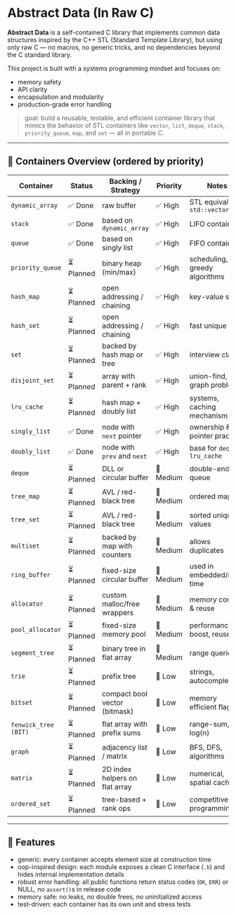 # Abstract Data (In Raw C)

**Abstract Data** is a self-contained C library that implements common data structures inspired by the C++ STL (Standard Template Library), but using only raw C — no macros, no generic tricks, and no dependencies beyond the C standard library.

This project is built with a systems programming mindset and focuses on:
- memory safety
- API clarity
- encapsulation and modularity
- production-grade error handling

> goal: build a reusable, testable, and efficient container library that mimics the behavior of STL containers like `vector`, `list`, `deque`, `stack`, `priority_queue`, `map`, and `set` — all in portable C.

---

## 🧱 Containers Overview (ordered by priority)

| Container             | Status     | Backing / Strategy               | Priority | Notes |
|-----------------------|------------|----------------------------------|----------|-------|
| `dynamic_array`       | ✅ Done    | raw buffer                       | ✅ High  | STL equivalent: `std::vector` |
| `stack`               | ✅ Done    | based on `dynamic_array`         | ✅ High  | LIFO container |
| `queue`               | ✅ Done    | based on singly list             | ✅ High  | FIFO container |
| `priority_queue`      | ⏳ Planned | binary heap (min/max)            | ✅ High  | scheduling, greedy algorithms |
| `hash_map`            | ⏳ Planned | open addressing / chaining       | ✅ High  | key-value store |
| `hash_set`            | ⏳ Planned | open addressing / chaining       | ✅ High  | fast unique set |
| `set`                 | ⏳ Planned | backed by hash map or tree       | ✅ High  | interview classic |
| `disjoint_set`        | ⏳ Planned | array with parent + rank         | ✅ High  | union-find, graph problems |
| `lru_cache`           | ⏳ Planned | hash map + doubly list           | ✅ High  | systems, caching mechanism |
| `singly_list`         | ✅ Done    | node with `next` pointer         | ✅ High  | ownership & pointer practice |
| `doubly_list`         | ✅ Done    | node with `prev` and `next`      | ✅ High  | base for `deque`, `lru_cache` |
| `deque`               | ⏳ Planned | DLL or circular buffer           | 🔶 Medium| double-ended queue |
| `tree_map`            | ⏳ Planned | AVL / red-black tree             | 🔶 Medium| ordered map |
| `tree_set`            | ⏳ Planned | AVL / red-black tree             | 🔶 Medium| sorted unique values |
| `multiset`            | ⏳ Planned | backed by map with counters      | 🔶 Medium| allows duplicates |
| `ring_buffer`         | ⏳ Planned | fixed-size circular buffer       | 🔶 Medium| used in embedded/real-time |
| `allocator`           | ⏳ Planned | custom malloc/free wrappers      | 🔶 Medium| memory control & reuse |
| `pool_allocator`      | ⏳ Planned | fixed-size memory pool           | 🔶 Medium| performance boost, reuse |
| `segment_tree`        | ⏳ Planned | binary tree in flat array        | 🔶 Medium| range queries |
| `trie`                | ⏳ Planned | prefix tree                      | 🔽 Low   | strings, autocomplete |
| `bitset`              | ⏳ Planned | compact bool vector (bitmask)    | 🔽 Low   | memory efficient flags |
| `fenwick_tree (BIT)`  | ⏳ Planned | flat array with prefix sums      | 🔽 Low   | range-sum, log(n) |
| `graph`               | ⏳ Planned | adjacency list / matrix          | 🔽 Low   | BFS, DFS, algorithms |
| `matrix`              | ⏳ Planned | 2D index helpers on flat array   | 🔽 Low   | numerical, spatial cache |
| `ordered_set`         | ⏳ Planned | tree-based + rank ops            | 🔽 Low   | competitive programming |

---

## 🔧 Features

- generic: every container accepts element size at construction time
- oop-inspired design: each module exposes a clean C interface (`.h`) and hides internal implementation details
- robust error handling: all public functions return status codes (`OK`, `ERR`) or NULL, no `assert()`s in release code
- memory safe: no leaks, no double frees, no uninitialized access
- test-driven: each container has its own unit and stress tests
